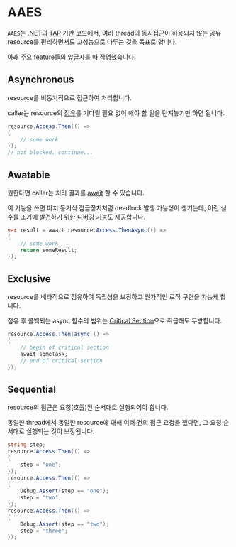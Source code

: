 # AAES
`AAES`는 .NET의 [TAP](https://learn.microsoft.com/ko-kr/dotnet/standard/asynchronous-programming-patterns/task-based-asynchronous-pattern-tap) 기반 코드에서,
여러 thread의 동시접근이 허용되지 않는 공유 resource를 편리하면서도 고성능으로 다루는 것을 목표로 합니다.

아래 주요 feature들의 앞글자를 따 작명했습니다.


## Asynchronous
resource를 비동기적으로 접근하여 처리합니다.

caller는 resource의 [점유](#Exclusive)를 기다릴 필요 없이 해야 할 일을 던져놓기만 하면 됩니다.

```cs
resource.Access.Then(() =>
{
    // some work
});
// not blocked. continue...
```


## Awatable
원한다면 caller는 처리 결과를 [await](https://learn.microsoft.com/ko-kr/dotnet/csharp/language-reference/operators/await) 할 수 있습니다.

이 기능을 쓰면 마치 동기식 잠금장치처럼 deadlock 발생 가능성이 생기는데,
이런 실수를 조기에 발견하기 위한 [디버깅 기능](./AAES/AAESDebug.cs)도 제공합니다.

```cs
var result = await resource.Access.ThenAsync(() =>
{
    // some work
    return someResult;
});
```

## Exclusive
resource를 배타적으로 점유하여 독립성을 보장하고 원자적인 로직 구현을 가능케 합니다.

점유 후 콜백되는 async 함수의 범위는 [Critical Section](https://en.wikipedia.org/wiki/Critical_section)으로 취급해도 무방합니다.

```cs
resource.Access.Then(async () =>
{
    // begin of critical section
    await someTask;
    // end of critical section
});
```


## Sequential
resource의 접근은 요청(호출)된 순서대로 실행되어야 합니다.

동일한 thread에서 동일한 resource에 대해 여러 건의 접근 요청을 했다면, 그 요청 순서대로 실행되는 것이 보장됩니다.

```cs
string step;
resource.Access.Then(() =>
{
    step = "one";
});
resource.Access.Then(() =>
{
    Debug.Assert(step == "one");
    step = "two";
});
resource.Access.Then(() =>
{
    Debug.Assert(step == "two");
    step = "three";
});
```
